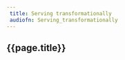 ```yaml
---
 title: Serving transformationally
 audiofn: Serving_transformationally
---
```


## {{page.title}}

